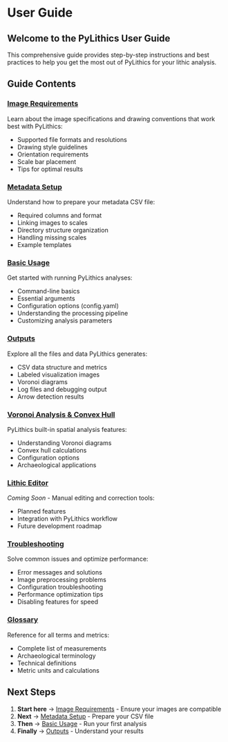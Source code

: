 # User Guide

## Welcome to the PyLithics User Guide

This comprehensive guide provides step-by-step instructions and best practices to help you get the most out of PyLithics for your lithic analysis.

## Guide Contents

### [Image Requirements](image-requirements.md)
Learn about the image specifications and drawing conventions that work best with PyLithics:

- Supported file formats and resolutions
- Drawing style guidelines
- Orientation requirements
- Scale bar placement
- Tips for optimal results

### [Metadata Setup](metadata-setup.md)
Understand how to prepare your metadata CSV file:

- Required columns and format
- Linking images to scales
- Directory structure organization
- Handling missing scales
- Example templates

### [Basic Usage](basic-usage.md)
Get started with running PyLithics analyses:

- Command-line basics
- Essential arguments
- Configuration options (config.yaml)
- Understanding the processing pipeline
- Customizing analysis parameters

### [Outputs](outputs.md)
Explore all the files and data PyLithics generates:

- CSV data structure and metrics
- Labeled visualization images
- Voronoi diagrams
- Log files and debugging output
- Arrow detection results

### [Voronoi Analysis & Convex Hull](voronoi-analysis.md)
PyLithics built-in spatial analysis features:

- Understanding Voronoi diagrams
- Convex hull calculations
- Configuration options
- Archaeological applications

### [Lithic Editor](lithic-editor.md)
*Coming Soon* - Manual editing and correction tools:

- Planned features
- Integration with PyLithics workflow
- Future development roadmap

### [Troubleshooting](troubleshooting.md)
Solve common issues and optimize performance:

- Error messages and solutions
- Image preprocessing problems
- Configuration troubleshooting
- Performance optimization tips
- Disabling features for speed

### [Glossary](glossary.md)
Reference for all terms and metrics:

- Complete list of measurements
- Archaeological terminology
- Technical definitions
- Metric units and calculations

## Next Steps

1. **Start here** → [Image Requirements](image-requirements.md) - Ensure your images are compatible
2. **Next** → [Metadata Setup](metadata-setup.md) - Prepare your CSV file
3. **Then** → [Basic Usage](basic-usage.md) - Run your first analysis
4. **Finally** → [Outputs](outputs.md) - Understand your results
